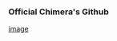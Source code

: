 ### Official Chimera's Github
[image](https://user-images.githubusercontent.com/73774043/116666331-1402d400-a9b0-11eb-8722-b53e066ab5db.png)

<!--
**Chimera32/chimera32** is a ✨ _special_ ✨ repository because its `README.md` (this file) appears on your GitHub profile.

Here are some ideas to get you started:

- 🔭 I’m currently working on ...
- 🌱 I’m currently learning ...
- 👯 I’m looking to collaborate on ...
- 🤔 I’m looking for help with ...
- 💬 Ask me about ...
- 📫 How to reach me: ...
- 😄 Pronouns: ...
- ⚡ Fun fact: ...
-->
